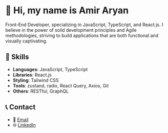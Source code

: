 # 👋 Hi, my name is Amir Aryan
Front-End Developer, specializing in JavaScript, TypeScript, and React.js. I believe in the power of solid development principles and Agile methodologies, striving to build applications that are both functional and visually captivating.

## 💼 Skills

- **Languages**: JavaScript, TypeScript
- **Libraries**: React.js
- **Styling**: Tailwind CSS
- **Tools**: zustand, radix, React Query, Axios, Git
- **Others**: RESTful, GraphQL

## 📞 Contact

- 📧 [Email](mailto:amir.aryan.dv@gmail.com)
- 🌐 [LinkedIn](www.linkedin.com/in/amir-aryan-4167ba145)
